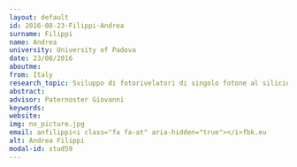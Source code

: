 ```yaml
---
layout: default 
id: 2016-08-23-Filippi-Andrea
surname: Filippi
name: Andrea
university: University of Padova
date: 23/08/2016
aboutme: 
from: Italy
research_topic: Sviluppo di fotorivelatori di singolo fotone al silicio con integrazione di nanostrutture plasmoniche
abstract: 
advisor: Paternoster Giovanni
keywords: 
website: 
img: no_picture.jpg
email: anfilippi<i class="fa fa-at" aria-hidden="true"></i>fbk.eu
alt: Andrea Filippi
modal-id: stud59
---
```

